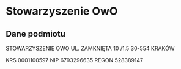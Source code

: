 # Stowarzyszenie OwO

## Dane podmiotu

STOWARZYSZENIE OWO
UL. ZAMKNIĘTA 10 /1.5
30-554 KRAKÓW

KRS 0001100597
NIP 6793296635
REGON 528389147
